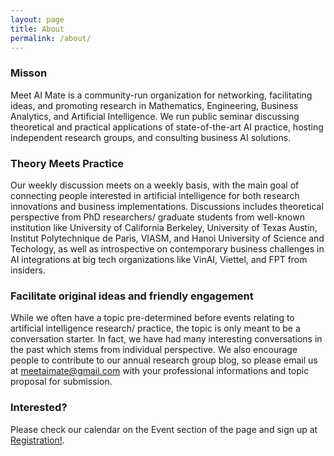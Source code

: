 ```yaml
---
layout: page
title: About
permalink: /about/
---
```

### Misson

Meet AI Mate is a community-run organization for networking, facilitating ideas, and promoting research in Mathematics, Engineering, Business Analytics, and Artificial Intelligence. We run public seminar discussing theoretical and practical applications of state-of-the-art AI practice, hosting independent research groups, and consulting business AI solutions. 

### Theory Meets Practice

Our weekly discussion meets on a weekly basis, with the main goal of connecting people interested in artificial intelligence for both research innovations and business implementations. Discussions includes theoretical perspective from PhD researchers/ graduate students from well-known institution like University of California Berkeley, University of Texas Austin, Institut Polytechnique de Paris, VIASM, and Hanoi University of Science and Techology, as well as introspective on contemporary business challenges in AI integrations at big tech organizations like VinAI, Viettel, and FPT from insiders. 

### Facilitate original ideas and friendly engagement

While we often have a topic pre-determined before events relating to artificial intelligence research/ practice, the topic is only meant to be a conversation starter. In fact, we have had many interesting conversations in the past which stems from individual perspective. We also encourage people to contribute to our annual research group blog, so please email us at meetaimate@gmail.com with your professional informations and topic proposal for submission.

### Interested?
Please check our calendar on the Event section of the page and sign up at [Registration!](https://forms.gle/gyWxgmjeABerxWhq8).